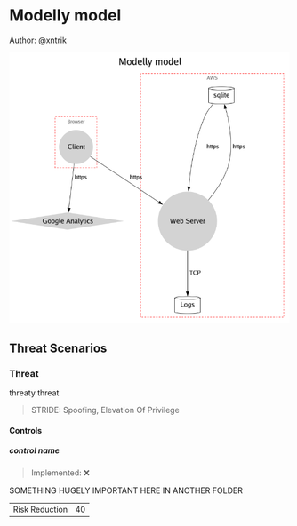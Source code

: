 # Modelly model

Author: @xntrik

![Diagram](tm2-modellymodel.png "Diagram")

## Threat Scenarios

### Threat

threaty threat

> STRIDE: Spoofing, Elevation Of Privilege

#### Controls

##### control name

> Implemented: ❌

SOMETHING HUGELY IMPORTANT HERE IN ANOTHER FOLDER

|    |    |
| -- | -- |
| Risk Reduction | 40 |

